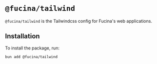 # `@fucina/tailwind`

`@fucina/tailwind` is the Tailwindcss config for Fucina's web applications.

## Installation

To install the package, run:

```bash
bun add @fucina/tailwind
```
